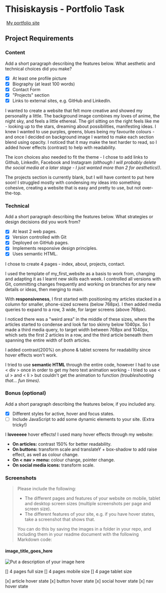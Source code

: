 #  Thisiskaysis - Portfolio Task
​
[My portfolio site](https://thisiskaysis.github.io)
​
## Project Requirements

### Content
 Add a short paragraph describing the features below. What aesthetic and technical choices did you make? 
- [x] At least one profile picture
- [x] Biography (at least 100 words)
- [x] Contact Form
- [x] "Projects" section
- [x] Links to external sites, e.g. GitHub and LinkedIn.

I wanted to create a website that felt more creative and showed my personality a little. The background image combines my loves of anime, the night sky, and feels a little ethereal. The girl sitting on the right feels like me - looking up to the stars, dreaming about possibilities, manifesting ideas. I knew I wanted to use purples, greens, blues being my favourite colours - and once I decided on background image I wanted to make each section blend using opacity. I noticed that it may make the text harder to read, so I added hover effects (contrast) to help with readability.

The icon choices also needed to fit the theme - I chose to add links to Github, LinkedIn, Facebook and Instagram *(although I will probably delete the social media at a later stage - I just wanted more than 2 for aesthetics!)*.

The projects section is currently blank, but I will have content to put here soon! I struggled mostly with condensing my ideas into something cohesive, creating a website that is easy and pretty to use, but not over-the-top.
​
### Technical
 Add a short paragraph describing the features below. What strategies or design decisions did you work from? 
- [x] At least 2 web pages.
- [x] Version controlled with Git
- [x] Deployed on GitHub pages.
- [x] Implements responsive design principles.
- [x] Uses semantic HTML.

I chose to create 4 pages - index, about, projects, contact.

I used the template of my_first_website as a basis to work from, changing and adapting it as I learnt new skills each week. I controlled all versions with Git, committing changes frequently and working on branches for any new details or ideas, then merging to main.

With **responsiveness**, I first started with positioning my articles stacked in a column for smaller, phone-sized screens (below 768px). I then added media queries to expand to a row, 3 wide, for larger screens (above 768px).

I noticed there was a "weird area" in the middle of these sizes, where the articles started to condense and look far too skinny below 1040px. So I made a third media query, to target width between 768px and 1040px, which sets the first 2 articles in a row, and the third article beneath them spanning the entire width of both articles.

I added contrast(200%) on phone & tablet screens for readability since hover effects won't work.

I tried to use **semantic HTML** through the entire code, however I had to use < div > once in order to get my hero text animation working - I tried to use < ul > and < li > but couldn't get the animation to function *(troubleshooting that... fun times)*.

### Bonus (optional)
 Add a short paragraph describing the features below, if you included any. 
- [x] Different styles for active, hover and focus states.
- [ ] Include JavaScript to add some dynamic elements to your site. (Extra tricky!)

I **loveeeee** hover effects! I used many hover effects through my website:
- **On articles:** contrast 150% for better readability.
- **On buttons:** transform scale and translateY + box-shadow to add raise effect, as well as colour change.
- **On < nav > menu:** colour change, pointer change.
- **On social media icons:** transform scale.
​
### Screenshots
> Please include the following:
> - The different pages and features of your website on mobile, tablet and desktop screen sizes (multiple screenshots per page and screen size).
> - The different features of your site, e.g. if you have hover states, take a screenshot that shows that.  
> 
> You can do this by saving the images in a folder in your repo, and including them in your readme document with the following Markdown code: 

####  image_title_goes_here 
![Put a description of your image here](./relative_path_to_file)

[] 4 pages full size
[] 4 pages mobile size
[] 4 page tablet size

[x] article hover state
[x] button hover state
[x] social hover state
[x] nav hover state